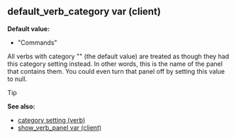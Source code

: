 ## default_verb_category var (client)

**Default value:**
+   \"Commands\"


All verbs with category \"\" (the default value) are treated as
though they had this category setting instead. In other words, this is
the name of the panel that contains them. You could even turn that panel
off by setting this value to null.

> [!TIP] 
> **See also:**
> +   [category setting (verb)](/ref/verb/set/category.md) 
> +   [show_verb_panel var (client)](/ref/client/var/show_verb_panel.md) <!-- -->